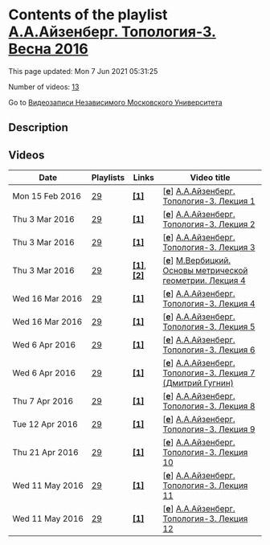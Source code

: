 # Contents of the playlist [А.А.Айзенберг. Топология-3. Весна 2016](https://www.youtube.com/playlist?list=PLp9ABVh6_x4FVgfzl2TslFH0kxaIOSWYg)

This page updated: Mon 7 Jun 2021 05:31:25

Number of videos: [13](#videos)

Go to [Видеозаписи Независимого Московского Университета](../README.md)

## Description



## Videos

|Date|Playlists|Links|Video title|
|---|---|---|---|
| Mon&nbsp;15&nbsp;Feb&nbsp;2016 | [29](../playlists/29 "А.А.Айзенберг. Топология-3. Весна 2016") | [**[1]**](http://ium.mccme.ru/s16/topology-3.html) | [[**e**](https://studio.youtube.com/video/lQKxmmU8UGk/edit "Edit")] [А.А.Айзенберг. Топология-3. Лекция 1](https://www.youtube.com/watch?v=lQKxmmU8UGk&list=PLp9ABVh6_x4FVgfzl2TslFH0kxaIOSWYg "Курс НМУ, рекомендованный для 2 курса.&#013;11 февраля 2016 г. 17:30, НМУ 310 (Москва, Большой Власьевский пер., 11)&#013;http://ium.mccme.ru/s16/topology-3.html") |
| Thu&nbsp;3&nbsp;Mar&nbsp;2016 | [29](../playlists/29 "А.А.Айзенберг. Топология-3. Весна 2016") | [**[1]**](http://ium.mccme.ru/s16/topology-3.html) | [[**e**](https://studio.youtube.com/video/TtKZCDaLTPs/edit "Edit")] [А.А.Айзенберг. Топология-3. Лекция 2](https://www.youtube.com/watch?v=TtKZCDaLTPs&list=PLp9ABVh6_x4FVgfzl2TslFH0kxaIOSWYg "Курс НМУ, рекомендованный для 2 курса.&#013;18 февраля 2016 г. 17:30, НМУ 310 (Москва, Большой Власьевский пер., 11)&#013;http://ium.mccme.ru/s16/topology-3.html") |
| Thu&nbsp;3&nbsp;Mar&nbsp;2016 | [29](../playlists/29 "А.А.Айзенберг. Топология-3. Весна 2016") | [**[1]**](http://ium.mccme.ru/s16/topology-3.html) | [[**e**](https://studio.youtube.com/video/uewyW5AF8pY/edit "Edit")] [А.А.Айзенберг. Топология-3. Лекция 3](https://www.youtube.com/watch?v=uewyW5AF8pY&list=PLp9ABVh6_x4FVgfzl2TslFH0kxaIOSWYg "Курс НМУ, рекомендованный для 2 курса.&#013;25 февраля 2016 г. 17:30, НМУ 310 (Москва, Большой Власьевский пер., 11)&#013;http://ium.mccme.ru/s16/topology-3.html") |
| Thu&nbsp;3&nbsp;Mar&nbsp;2016 | [29](../playlists/29 "А.А.Айзенберг. Топология-3. Весна 2016") | [**[1]**](http://ium.mccme.ru/s16/s16-verbit.html), [**[2]**](http://www.mathnet.ru/php/conference.phtml?eventID=25&confid=850&option_lang=rus&if_videolibrary=1) | [[**e**](https://studio.youtube.com/video/F37OuTk3z6w/edit "Edit")] [М.Вербицкий. Основы метрической геометрии. Лекция 4](https://www.youtube.com/watch?v=F37OuTk3z6w&list=PLp9ABVh6_x4FVgfzl2TslFH0kxaIOSWYg "Спецкурс НМУ, рекомендован для 2 курса и старше.&#013;29 февраля 2016 г. 17:30, НМУ 401 (Москва, Большой Власьевский пер., 11)&#013;http://ium.mccme.ru/s16/s16-verbit.html&#013;http://www.mathnet.ru/php/conference.phtml?eventID=25&confid=850&option&#95;lang=rus&if&#95;videolibrary=1") |
| Wed&nbsp;16&nbsp;Mar&nbsp;2016 | [29](../playlists/29 "А.А.Айзенберг. Топология-3. Весна 2016") | [**[1]**](http://ium.mccme.ru/s16/topology-3.html) | [[**e**](https://studio.youtube.com/video/l7Q92ydnG2Q/edit "Edit")] [А.А.Айзенберг. Топология-3. Лекция 4](https://www.youtube.com/watch?v=l7Q92ydnG2Q&list=PLp9ABVh6_x4FVgfzl2TslFH0kxaIOSWYg "Курс НМУ, рекомендованный для 2 курса.&#013;3 марта 2016 г. 17:30, НМУ 310 (Москва, Большой Власьевский пер., 11)&#013;http://ium.mccme.ru/s16/topology-3.html") |
| Wed&nbsp;16&nbsp;Mar&nbsp;2016 | [29](../playlists/29 "А.А.Айзенберг. Топология-3. Весна 2016") | [**[1]**](http://ium.mccme.ru/s16/topology-3.html) | [[**e**](https://studio.youtube.com/video/gp5FuxYSC-s/edit "Edit")] [А.А.Айзенберг. Топология-3. Лекция 5](https://www.youtube.com/watch?v=gp5FuxYSC-s&list=PLp9ABVh6_x4FVgfzl2TslFH0kxaIOSWYg "Курс НМУ, рекомендованный для 2 курса.&#013;10 марта 2016 г. 17:30, НМУ 310 (Москва, Большой Власьевский пер., 11)&#013;http://ium.mccme.ru/s16/topology-3.html") |
| Wed&nbsp;6&nbsp;Apr&nbsp;2016 | [29](../playlists/29 "А.А.Айзенберг. Топология-3. Весна 2016") | [**[1]**](http://ium.mccme.ru/s16/topology-3.html) | [[**e**](https://studio.youtube.com/video/ZDy5aqHYSd8/edit "Edit")] [А.А.Айзенберг. Топология-3. Лекция 6](https://www.youtube.com/watch?v=ZDy5aqHYSd8&list=PLp9ABVh6_x4FVgfzl2TslFH0kxaIOSWYg "Курс НМУ, рекомендованный для 2 курса.&#013;17 марта 2016 г. 17:30, НМУ 310 (Москва, Большой Власьевский пер., 11)&#013;http://ium.mccme.ru/s16/topology-3.html") |
| Wed&nbsp;6&nbsp;Apr&nbsp;2016 | [29](../playlists/29 "А.А.Айзенберг. Топология-3. Весна 2016") | [**[1]**](http://ium.mccme.ru/s16/topology-3.html) | [[**e**](https://studio.youtube.com/video/wjmxeOUIfOU/edit "Edit")] [А.А.Айзенберг. Топология-3. Лекция 7 (Дмитрий Гугнин)](https://www.youtube.com/watch?v=wjmxeOUIfOU&list=PLp9ABVh6_x4FVgfzl2TslFH0kxaIOSWYg "Курс НМУ, рекомендованный для 2 курса.&#013;24 марта 2016 г. 17:30, НМУ 310 (Москва, Большой Власьевский пер., 11)&#013;http://ium.mccme.ru/s16/topology-3.html") |
| Thu&nbsp;7&nbsp;Apr&nbsp;2016 | [29](../playlists/29 "А.А.Айзенберг. Топология-3. Весна 2016") | [**[1]**](http://ium.mccme.ru/s16/topology-3.html) | [[**e**](https://studio.youtube.com/video/61GH9btJ_SU/edit "Edit")] [А.А.Айзенберг. Топология-3. Лекция 8](https://www.youtube.com/watch?v=61GH9btJ_SU&list=PLp9ABVh6_x4FVgfzl2TslFH0kxaIOSWYg "Курс НМУ, рекомендованный для 2 курса.&#013;31 марта 2016 г. 17:30, НМУ 310 (Москва, Большой Власьевский пер., 11)&#013;http://ium.mccme.ru/s16/topology-3.html") |
| Tue&nbsp;12&nbsp;Apr&nbsp;2016 | [29](../playlists/29 "А.А.Айзенберг. Топология-3. Весна 2016") | [**[1]**](http://ium.mccme.ru/s16/topology-3.html) | [[**e**](https://studio.youtube.com/video/hPZ8uAznSl4/edit "Edit")] [А.А.Айзенберг. Топология-3. Лекция 9](https://www.youtube.com/watch?v=hPZ8uAznSl4&list=PLp9ABVh6_x4FVgfzl2TslFH0kxaIOSWYg "Курс НМУ, рекомендованный для 2 курса.&#013;7 апреля 2016 г. 17:30, НМУ 310 (Москва, Большой Власьевский пер., 11)&#013;http://ium.mccme.ru/s16/topology-3.html") |
| Thu&nbsp;21&nbsp;Apr&nbsp;2016 | [29](../playlists/29 "А.А.Айзенберг. Топология-3. Весна 2016") | [**[1]**](http://ium.mccme.ru/s16/topology-3.html) | [[**e**](https://studio.youtube.com/video/etQrUeBc1Vo/edit "Edit")] [А.А.Айзенберг. Топология-3. Лекция 10](https://www.youtube.com/watch?v=etQrUeBc1Vo&list=PLp9ABVh6_x4FVgfzl2TslFH0kxaIOSWYg "Курс НМУ, рекомендованный для 2 курса.&#013;14 апреля 2016 г. 17:30, НМУ 310 (Москва, Большой Власьевский пер., 11)&#013;http://ium.mccme.ru/s16/topology-3.html") |
| Wed&nbsp;11&nbsp;May&nbsp;2016 | [29](../playlists/29 "А.А.Айзенберг. Топология-3. Весна 2016") | [**[1]**](http://ium.mccme.ru/s16/topology-3.html) | [[**e**](https://studio.youtube.com/video/iRJYgeIH1Ho/edit "Edit")] [А.А.Айзенберг. Топология-3. Лекция 11](https://www.youtube.com/watch?v=iRJYgeIH1Ho&list=PLp9ABVh6_x4FVgfzl2TslFH0kxaIOSWYg "Курс НМУ, рекомендованный для 2 курса.&#013;28 апреля 2016 г. 17:30, НМУ 310 (Москва, Большой Власьевский пер., 11)&#013;http://ium.mccme.ru/s16/topology-3.html") |
| Wed&nbsp;11&nbsp;May&nbsp;2016 | [29](../playlists/29 "А.А.Айзенберг. Топология-3. Весна 2016") | [**[1]**](http://ium.mccme.ru/s16/topology-3.html) | [[**e**](https://studio.youtube.com/video/aF0q5FjCyts/edit "Edit")] [А.А.Айзенберг. Топология-3. Лекция 12](https://www.youtube.com/watch?v=aF0q5FjCyts&list=PLp9ABVh6_x4FVgfzl2TslFH0kxaIOSWYg "Курс НМУ, рекомендованный для 2 курса.&#013;5 мая 2016 г. 17:30, НМУ 310 (Москва, Большой Власьевский пер., 11)&#013;http://ium.mccme.ru/s16/topology-3.html") |
